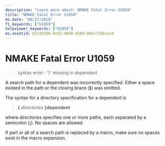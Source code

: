 ```yaml
---
description: "Learn more about: NMAKE Fatal Error U1059"
title: "NMAKE Fatal Error U1059"
ms.date: "08/27/2018"
f1_keywords: ["U1059"]
helpviewer_keywords: ["U1059"]
ms.assetid: b21d9198-9c63-40d0-b589-80e17294ce24
---
```

# NMAKE Fatal Error U1059

> syntax error : '}' missing in dependent

A search path for a dependent was incorrectly specified. Either a space existed in the path or the closing brace (**}**) was omitted.

The syntax for a directory specification for a dependent is

> **{** *directories* **}dependent**

where *directories* specifies one or more paths, each separated by a semicolon (**;**). No spaces are allowed.

If part or all of a search path is replaced by a macro, make sure no spaces exist in the macro expansion.

